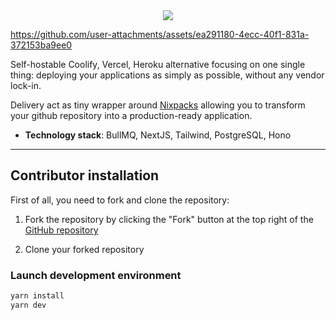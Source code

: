<div align="center">
  <img src="https://github.com/user-attachments/assets/904f879b-1a7a-4f9c-8250-b595caf89dbb">
</div>

https://github.com/user-attachments/assets/ea291180-4ecc-40f1-831a-372153ba9ee0

Self-hostable Coolify, Vercel, Heroku alternative focusing on one single thing:
deploying your applications as simply as possible, without any vendor lock-in.

Delivery act as tiny wrapper around [Nixpacks](https://nixpacks.com/docs)
allowing you to transform your github repository into a production-ready
application.

- **Technology stack**: BullMQ, NextJS, Tailwind, PostgreSQL, Hono

---

## Contributor installation

First of all, you need to fork and clone the repository:

1. Fork the repository by clicking the "Fork" button at the top right of the [GitHub repository](https://github.com/younes101020/delivery)

2. Clone your forked repository

### Launch development environment

```bash
yarn install
yarn dev
```
